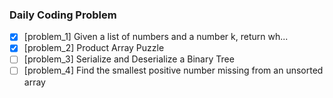 ### Daily Coding Problem

- [x] [problem_1] Given a list of numbers and a number k, return wh...
- [x] [problem_2] Product Array Puzzle
- [ ] [problem_3] Serialize and Deserialize a Binary Tree
- [ ] [problem_4] Find the smallest positive number missing from an unsorted array
